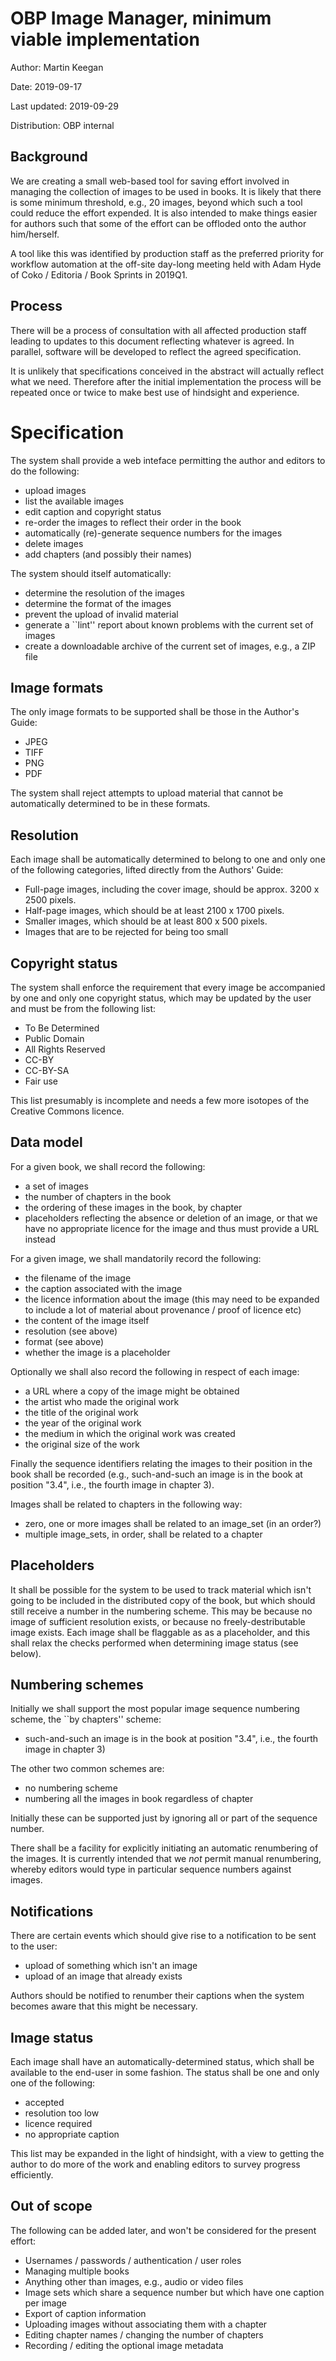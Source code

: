 OBP Image Manager, minimum viable implementation
================================================

Author: Martin Keegan

Date: 2019-09-17

Last updated: 2019-09-29

Distribution: OBP internal

Background
----------

We are creating a small web-based tool for saving effort involved in
managing the collection of images to be used in books. It is likely that
there is some minimum threshold, e.g., 20 images, beyond which such a tool
could reduce the effort expended. It is also intended to make things easier
for authors such that some of the effort can be offloded onto the author
him/herself.

A tool like this was identified by production staff as the preferred
priority for workflow automation at the off-site day-long meeting held
with Adam Hyde of Coko / Editoria / Book Sprints in 2019Q1.

Process
-------

There will be a process of consultation with all affected production staff
leading to updates to this document reflecting whatever is agreed. In
parallel, software will be developed to reflect the agreed specification.

It is unlikely that specifications conceived in the abstract will actually
reflect what we need. Therefore after the initial implementation the
process will be repeated once or twice to make best use of hindsight and
experience.

Specification
=============

The system shall provide a web inteface permitting the author and editors
to do the following:

* upload images
* list the available images
* edit caption and copyright status
* re-order the images to reflect their order in the book
* automatically (re)-generate sequence numbers for the images
* delete images
* add chapters (and possibly their names)

The system should itself automatically:

* determine the resolution of the images
* determine the format of the images
* prevent the upload of invalid material
* generate a ``lint'' report about known problems with the current set of images
* create a downloadable archive of the current set of images, e.g., a ZIP file

Image formats
-------------

The only image formats to be supported shall be those in the Author's Guide:

* JPEG
* TIFF
* PNG
* PDF

The system shall reject attempts to upload material that cannot be
automatically determined to be in these formats.

Resolution
----------

Each image shall be automatically determined to belong to one and only one
of the following categories, lifted directly from the Authors' Guide:

* Full-page images, including the cover image, should be approx. 3200 x 2500
pixels.
* Half-page images, which should be at least 2100 x 1700 pixels.
* Smaller images, which should be at least 800 x 500 pixels.
* Images that are to be rejected for being too small

Copyright status
----------------

The system shall enforce the requirement that every image be accompanied by
one and only one copyright status, which may be updated by the user and must
be from the following list:

* To Be Determined
* Public Domain
* All Rights Reserved
* CC-BY
* CC-BY-SA
* Fair use

This list presumably is incomplete and needs a few more isotopes of
the Creative Commons licence.

Data model
----------

For a given book, we shall record the following:

* a set of images
* the number of chapters in the book
* the ordering of these images in the book, by chapter
* placeholders reflecting the absence or deletion of an image, or that
  we have no appropriate licence for the image and thus must provide a URL
  instead

For a given image, we shall mandatorily record the following:

* the filename of the image
* the caption associated with the image
* the licence information about the image (this may need to be expanded to
  include a lot of material about provenance / proof of licence etc)
* the content of the image itself
* resolution (see above)
* format (see above)
* whether the image is a placeholder

Optionally we shall also record the following in respect of each image:

* a URL where a copy of the image might be obtained
* the artist who made the original work
* the title of the original work
* the year of the original work
* the medium in which the original work was created
* the original size of the work

Finally the sequence identifiers relating the images to their position in 
the book shall be recorded (e.g., such-and-such an image is in the book
at position "3.4", i.e., the fourth image in chapter 3).

Images shall be related to chapters in the following way:

* zero, one or more images shall be related to an image_set (in an order?)
* multiple image_sets, in order, shall be related to a chapter

Placeholders
------------

It shall be possible for the system to be used to track material which
isn't going to be included in the distributed copy of the book, but which
should still receive a number in the numbering scheme. This may be because
no image of sufficient resolution exists, or because no freely-destributable
image exists. Each image shall be flaggable as as a placeholder, and this
shall relax the checks performed when determining image status (see below).

Numbering schemes
-----------------

Initially we shall support the most popular image sequence numbering scheme, the
``by chapters'' scheme:

* such-and-such an image is in the book at position "3.4", i.e., the fourth image in chapter 3)

The other two common schemes are:

* no numbering scheme
* numbering all the images in book regardless of chapter

Initially these can be supported just by ignoring all or part of the
sequence number.

There shall be a facility for explicitly initiating an automatic renumbering
of the images. It is currently intended that we *not* permit manual
renumbering, whereby editors would type in particular sequence numbers
against images.

Notifications
-------------

There are certain events which should give rise to a notification to be
sent to the user:

* upload of something which isn't an image
* upload of an image that already exists

Authors should be notified to renumber their captions when the system
becomes aware that this might be necessary.

Image status
------------

Each image shall have an automatically-determined status, which shall
be available to the end-user in some fashion. The status shall be one
and only one of the following:

* accepted
* resolution too low
* licence required
* no appropriate caption

This list may be expanded in the light of hindsight, with a view to
getting the author to do more of the work and enabling editors to
survey progress efficiently.

Out of scope
------------

The following can be added later, and won't be considered for the present
effort:

* Usernames / passwords / authentication / user roles
* Managing multiple books
* Anything other than images, e.g., audio or video files
* Image sets which share a sequence number but which have one caption per image
* Export of caption information
* Uploading images without associating them with a chapter
* Editing chapter names / changing the number of chapters
* Recording / editing the optional image metadata
